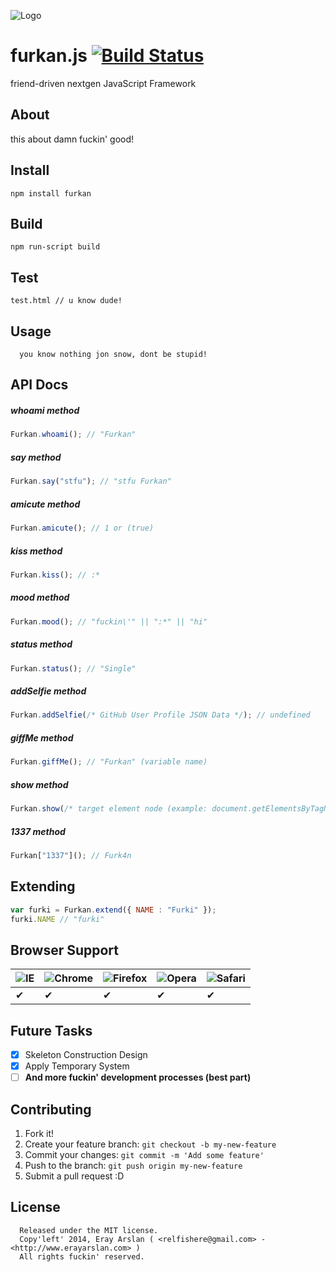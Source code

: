 ![Logo](http://s22.postimg.org/6xx3msko1/super2.png)

# furkan.js [![Build Status](https://secure.travis-ci.org/erayarslan/furkan.png)](http://travis-ci.org/erayarslan/furkan)

friend-driven nextgen JavaScript Framework

## About

this about damn fuckin' good!

## Install

```
npm install furkan
```

## Build

```
npm run-script build
```

## Test

```
test.html // u know dude!
```

## Usage

      you know nothing jon snow, dont be stupid!
      
## API Docs

##### whoami method
```javascript
Furkan.whoami(); // "Furkan"
```

##### say method
```javascript
Furkan.say("stfu"); // "stfu Furkan"
```

##### amicute method
```javascript
Furkan.amicute(); // 1 or (true)
```

##### kiss method
```javascript
Furkan.kiss(); // :*
```

##### mood method
```javascript
Furkan.mood(); // "fuckin\'" || ":*" || "hi"
```

##### status method
```javascript
Furkan.status(); // "Single"
```

##### addSelfie method
```javascript
Furkan.addSelfie(/* GitHub User Profile JSON Data */); // undefined
```

##### giffMe method
```javascript
Furkan.giffMe(); // "Furkan" (variable name)
```

##### show method
```javascript
Furkan.show(/* target element node (example: document.getElementsByTagName('body')[0])  */); // undefined
```

##### 1337 method
```javascript
Furkan["1337"](); // Furk4n
```

## Extending

```javascript
var furki = Furkan.extend({ NAME : "Furki" });
furki.NAME // "furki"
```

## Browser Support

![IE](https://cloud.githubusercontent.com/assets/398893/3528325/20373e76-078e-11e4-8e3a-1cb86cf506f0.png) | ![Chrome](https://cloud.githubusercontent.com/assets/398893/3528328/23bc7bc4-078e-11e4-8752-ba2809bf5cce.png) | ![Firefox](https://cloud.githubusercontent.com/assets/398893/3528329/26283ab0-078e-11e4-84d4-db2cf1009953.png) | ![Opera](https://cloud.githubusercontent.com/assets/398893/3528330/27ec9fa8-078e-11e4-95cb-709fd11dac16.png) | ![Safari](https://cloud.githubusercontent.com/assets/398893/3528331/29df8618-078e-11e4-8e3e-ed8ac738693f.png)
--- | --- | --- | --- | --- |
 ✔ | ✔ | ✔ | ✔ | ✔ |

## Future Tasks

- [x] Skeleton Construction Design
- [x] Apply Temporary System
- [ ] **And more fuckin' development processes (best part)**

## Contributing

1. Fork it!
2. Create your feature branch: `git checkout -b my-new-feature`
3. Commit your changes: `git commit -m 'Add some feature'`
4. Push to the branch: `git push origin my-new-feature`
5. Submit a pull request :D

## License

      Released under the MIT license.
      Copy'left' 2014, Eray Arslan ( <relfishere@gmail.com> - <http://www.erayarslan.com> )
      All rights fuckin' reserved.
